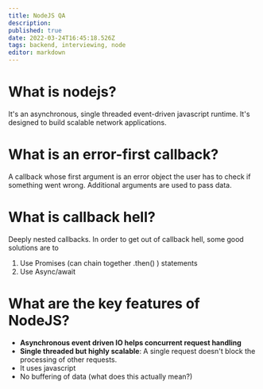 ```yaml
---
title: NodeJS QA
description: 
published: true
date: 2022-03-24T16:45:18.526Z
tags: backend, interviewing, node
editor: markdown
---
```


# What is nodejs?
It's an asynchronous, single threaded event-driven javascript runtime. It's designed to build scalable network applications. 

# What is an error-first callback?
A callback whose first argument is an error object the user has to check if something went wrong. Additional arguments are used to pass data.

# What is callback hell?
Deeply nested callbacks. In order to get out of callback hell, some good solutions are to

1. Use Promises (can chain together .then() ) statements
2. Use Async/await

# What are the key features of NodeJS?
- **Asynchronous event driven IO helps concurrent request handling**
- **Single threaded but highly scalable**: A single request doesn't block the processing of other requests. 
- It uses javascript
- No buffering of data (what does this actually mean?)


